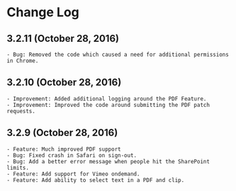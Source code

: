 # Change Log

## 3.2.11 (October 28, 2016)
	- Bug: Removed the code which caused a need for additional permissions in Chrome.

## 3.2.10 (October 28, 2016)
	- Improvement: Added additional logging around the PDF Feature.
	- Improvement: Improved the code around submitting the PDF patch requests.

## 3.2.9 (October 28, 2016)
	- Feature: Much improved PDF support
	- Bug: Fixed crash in Safari on sign-out.
	- Bug: Add a better error message when people hit the SharePoint limits.
	- Feature: Add support for Vimeo ondemand.
	- Feature: Add ability to select text in a PDF and clip.

